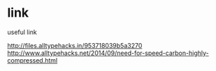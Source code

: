 # link
useful link

http://files.alltypehacks.in/953718039b5a3270
http://www.alltypehacks.net/2014/09/need-for-speed-carbon-highly-compressed.html

